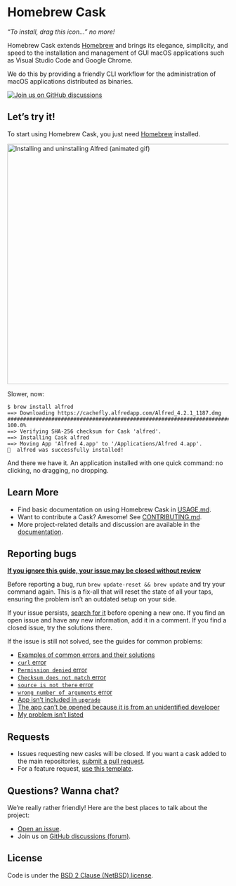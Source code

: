 # Homebrew Cask

_“To install, drag this icon…” no more!_

Homebrew Cask extends [Homebrew](https://brew.sh) and brings its elegance, simplicity, and speed to the installation and management of GUI macOS applications such as Visual Studio Code and Google Chrome.

We do this by providing a friendly CLI workflow for the administration of macOS applications distributed as binaries.

[![Join us on GitHub discussions](https://img.shields.io/badge/github-discussions-informational)](https://github.com/Homebrew/discussions)

## Let’s try it!

To start using Homebrew Cask, you just need [Homebrew](https://brew.sh/) installed.

<img src="https://i.imgur.com/FNNM6WL.gif" width="547" alt="Installing and uninstalling Alfred (animated gif)">

Slower, now:

```
$ brew install alfred
==> Downloading https://cachefly.alfredapp.com/Alfred_4.2.1_1187.dmg
######################################################################## 100.0%
==> Verifying SHA-256 checksum for Cask 'alfred'.
==> Installing Cask alfred
==> Moving App 'Alfred 4.app' to '/Applications/Alfred 4.app'.
🍺  alfred was successfully installed!
```

And there we have it. An application installed with one quick command: no clicking, no dragging, no dropping.

## Learn More

* Find basic documentation on using Homebrew Cask in [USAGE.md](USAGE.md).
* Want to contribute a Cask? Awesome! See [CONTRIBUTING.md](CONTRIBUTING.md).
* More project-related details and discussion are available in the [documentation](doc).

## Reporting bugs

[**If you ignore this guide, your issue may be closed without review**](doc/faq/closing_issues_without_review.md)

Before reporting a bug, run `brew update-reset && brew update` and try your command again. This is a fix-all that will reset the state of all your taps, ensuring the problem isn’t an outdated setup on your side.

If your issue persists, [search for it](https://github.com/Homebrew/homebrew-cask/search?type=Issues) before opening a new one. If you find an open issue and have any new information, add it in a comment. If you find a closed issue, try the solutions there.

If the issue is still not solved, see the guides for common problems:

* [Examples of common errors and their solutions](doc/reporting_bugs/error_examples.md)
* [`curl` error](doc/reporting_bugs/error_examples.md#curl-error)
* [`Permission denied` error](doc/reporting_bugs/error_examples.md#permission-denied-error)
* [`Checksum does not match` error](doc/reporting_bugs/error_examples.md#checksum-does-not-match-error)
* [`source is not there` error](doc/reporting_bugs/error_examples.md#source-is-not-there-error)
* [`wrong number of arguments` error](doc/reporting_bugs/error_examples.md#wrong-number-of-arguments-error)
* [App isn’t included in `upgrade`](https://docs.brew.sh/FAQ#why-arent-some-apps-included-during-brew-upgrade)
* [The app can’t be opened because it is from an unidentified developer](https://docs.brew.sh/FAQ#why-cant-i-open-a-mac-app-from-an-unidentified-developer)
* [My problem isn’t listed](https://github.com/Homebrew/homebrew-cask/issues/new?template=01_bug_report.yml)

## Requests

* Issues requesting new casks will be closed. If you want a cask added to the main repositories, [submit a pull request](https://github.com/Homebrew/homebrew-cask/blob/HEAD/CONTRIBUTING.md#adding-a-cask).
* For a feature request, [use this template](https://github.com/Homebrew/homebrew-cask/issues/new?assignees=&labels=&template=02_feature_request.yml).

## Questions? Wanna chat?

We’re really rather friendly! Here are the best places to talk about the project:

* [Open an issue](https://github.com/Homebrew/homebrew-cask/issues/new/choose).
* Join us on [GitHub discussions (forum)](https://github.com/Homebrew/discussions).

## License
Code is under the [BSD 2 Clause (NetBSD) license](LICENSE).
